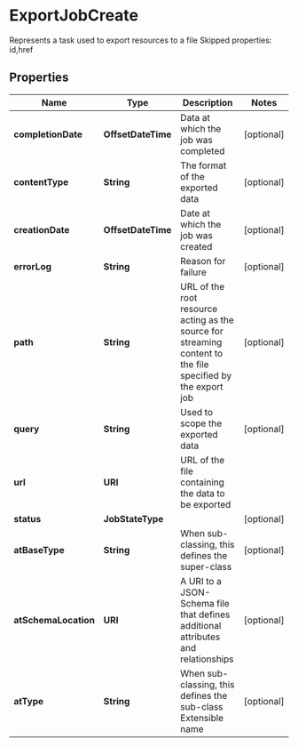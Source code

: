 

# ExportJobCreate

Represents a task used to export resources to a file Skipped properties: id,href
## Properties

Name | Type | Description | Notes
------------ | ------------- | ------------- | -------------
**completionDate** | **OffsetDateTime** | Data at which the job was completed |  [optional]
**contentType** | **String** | The format of the exported data |  [optional]
**creationDate** | **OffsetDateTime** | Date at which the job was created |  [optional]
**errorLog** | **String** | Reason for failure |  [optional]
**path** | **String** | URL of the root resource acting as the source for streaming content to the file specified by the export job |  [optional]
**query** | **String** | Used to scope the exported data |  [optional]
**url** | **URI** | URL of the file containing the data to be exported | 
**status** | **JobStateType** |  |  [optional]
**atBaseType** | **String** | When sub-classing, this defines the super-class |  [optional]
**atSchemaLocation** | **URI** | A URI to a JSON-Schema file that defines additional attributes and relationships |  [optional]
**atType** | **String** | When sub-classing, this defines the sub-class Extensible name |  [optional]



